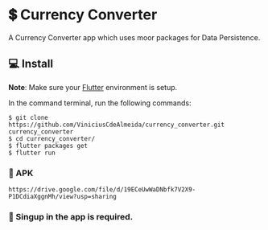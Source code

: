 # 💲 Currency Converter 

A Currency Converter app which uses moor packages for Data Persistence.
 


## 💻 Install
**Note**: Make sure your [Flutter](https://flutter.dev) environment is setup.


In the command terminal, run the following commands:

    $ git clone https://github.com/ViniciusCdeAlmeida/currency_converter.git currency_converter
    $ cd currency_converter/
    $ flutter packages get
    $ flutter run

### 📱 APK

    https://drive.google.com/file/d/19ECeUwWaDNbfk7V2X9-P1DCdiaXggnMh/view?usp=sharing
    
### 🔑 Singup in the app is required.
